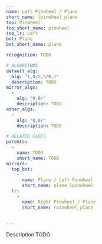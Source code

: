 ```yaml
---
name: Left Pinwheel / Plane
short_name: lpinwheel_plane
top: Pinwheel
top_short_name: pinwheel
top_lr: Left
bot: Plane
bot_short_name: plane

recognition: TODO

# ALGORITHMS
default_alg:
  alg: "1,0/5,5/0,1"
  description: TODO
mirror_algs:
  -
    alg: "0,0/"
    description: TODO
other_algs:
  -
    alg: "0,0/"
    description: TODO

# RELATED CASES
parents:
  -
    name: TODO
    short_name: TODO
mirrors:
  top_bot:
    -
      name: Plane / Left Pinwheel
      short_name: plane_lpinwheel
  lr:
    -
      name: Right Pinwheel / Plane
      short_name: rpinwheel_plane


---
```


Description TODO

